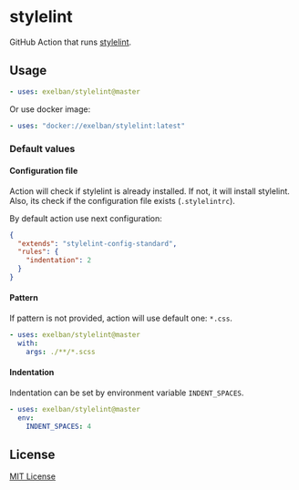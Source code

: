 # stylelint
GitHub Action that runs [stylelint](https://stylelint.io).

## Usage

```yaml
- uses: exelban/stylelint@master
```

Or use docker image:
```yaml
- uses: "docker://exelban/stylelint:latest"
```

### Default values
#### Configuration file
Action will check if stylelint is already installed. If not, it will install stylelint.
Also, its check if the configuration file exists (`.stylelintrc`).

By default action use next configuration:
```json
{
  "extends": "stylelint-config-standard",
  "rules": {
    "indentation": 2
  }
}
```

#### Pattern
If pattern is not provided, action will use default one: `*.css`.
```yaml
- uses: exelban/stylelint@master
  with:
    args: ./**/*.scss
```

#### Indentation
Indentation can be set by environment variable `INDENT_SPACES`.

```yaml
- uses: exelban/stylelint@master
  env:
    INDENT_SPACES: 4
```

## License
[MIT License](https://github.com/exelban/stylelint/blob/master/LICENSE)
